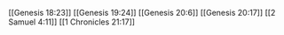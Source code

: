 [[Genesis 18:23]]
[[Genesis 19:24]]
[[Genesis 20:6]]
[[Genesis 20:17]]
[[2 Samuel 4:11]]
[[1 Chronicles 21:17]]
